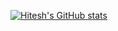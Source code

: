 [![Hitesh's GitHub stats](https://github-readme-stats.vercel.app/api?username=Hitesh2022&theme=outrun&show_icons=true)](https://github.com/Hitesh2022/github-readme-stats)
